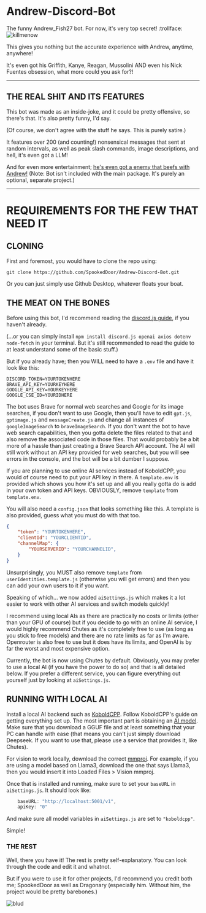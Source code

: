 # Andrew-Discord-Bot
 
The funny Andrew_Fish27 bot. For now, it's very top secret! :trollface:
![killmenow](https://github.com/user-attachments/assets/95a9fca0-9808-4fa6-9a2e-e70be941d36c)

This gives you nothing but the accurate experience with Andrew, anytime, anywhere! 

It's even got his Griffith, Kanye, Reagan, Mussolini AND even his Nick Fuentes obsession, what more could you ask for?!

------------------------------------------------------------------------------
## THE REAL SHIT AND ITS FEATURES
This bot was made as an inside-joke, and it could be pretty offensive, so there's that. It's also pretty funny, I'd say. 

(Of course, we don't agree with the stuff he says. This is purely satire.)

It features over 200 (and counting!) nonsensical messages that sent at random intervals, as well as peak slash commands, image descriptions, and hell, it's even got a LLM!

And for even more entertainment; [he's even got a enemy that beefs with Andrew!](https://github.com/TheDragonary/Anti-Andrew-Discord-Bot) (Note: Bot isn't included with the main package. It's purely an optional, separate project.)

------------------------------------------------------------------------------
# REQUIREMENTS FOR THE FEW THAT NEED IT

## CLONING
First and foremost, you would have to clone the repo using:
```
git clone https://github.com/SpookedDoor/Andrew-Discord-Bot.git
```

Or you can just simply use Github Desktop, whatever floats your boat.

## THE MEAT ON THE BONES
Before using this bot, I'd recommend reading the [discord.js guide](https://discord.js.org/), if you haven't already. 

(...or you can simply install ``npm install discord.js openai axios dotenv node-fetch`` in your terminal. But it's still recommended to read the guide to at least understand some of the basic stuff.)

But if you already have; then you WILL need to have a ``.env`` file and have it look like this:
```dotenv
DISCORD_TOKEN=YOURTOKENHERE
BRAVE_API_KEY=YOURKEYHERE
GOOGLE_API_KEY=YOURKEYHERE
GOOGLE_CSE_ID=YOURIDHERE
```

The bot uses Brave for normal web searches and Google for its image searches, if you don't want to use Google, then you'll have to edit ``gpt.js``, ``gptimage.js`` and ``messageCreate.js`` and change all instances of ``googleImageSearch`` to ``braveImageSearch``. If you don't want the bot to have web search capabilities, then you gotta delete the files related to that and also remove the associated code in those files. That would probably be a bit more of a hassle than just creating a Brave Search API account. The AI will still work without an API key provided for web searches, but you will see errors in the console, and the bot will be a bit dumber I suppose.

If you are planning to use online AI services instead of KoboldCPP, you would of course need to put your API key in there. A ``template.env`` is provided which shows you how it's set up and all you really gotta do is add in your own token and API keys. OBVIOUSLY, remove ``template`` from ``template.env``.

You will also need a ``config.json`` that looks something like this. A template is also provided, guess what you must do with that too.
```json
{
    "token": "YOURTOKENHERE",
    "clientId": "YOURCLIENTID",
    "channelMap": {
        "YOURSERVERID": "YOURCHANNELID",
    }
}
```

Unsurprisingly, you MUST also remove ``template`` from ``userIdentities.template.js`` (otherwise you will get errors) and then you can add your own users to it if you want.

Speaking of which... we now added ``aiSettings.js`` which makes it a lot easier to work with other AI services and switch models quickly!

I recommend using local AIs as there are practically no costs or limits (other than your GPU of course) but if you decide to go with an online AI service, I would highly recommend Chutes as it's completely free to use (as long as you stick to free models) and there are no rate limits as far as I'm aware. Openrouter is also free to use but it does have its limits, and OpenAI is by far the worst and most expensive option.

Currently, the bot is now using Chutes by default. Obviously, you may prefer to use a local AI (if you have the power to do so) and that is all detailed below. If you prefer a different service, you can figure everything out yourself just by looking at ``aiSettings.js``.

## RUNNING WITH LOCAL AI
Install a local AI backend such as [KoboldCPP](https://github.com/LostRuins/koboldcpp). Follow KoboldCPP's guide on getting everything set up. The most important part is obtaining an [AI model](https://huggingface.co/models?library=gguf&sort=trending). Make sure that you download a GGUF file and at least something that your PC can handle with ease (that means you can't just simply download Deepseek. If you want to use that, please use a service that provides it, like Chutes).

For vision to work locally, download the correct [mmproj](https://huggingface.co/koboldcpp/mmproj/tree/main). For example, if you are using a model based on Llama3, download the one that says Llama3, then you would insert it into Loaded Files > Vision mmproj.

Once that is installed and running, make sure to set your ``baseURL`` in ``aiSettings.js``. It should look like:  
```js
	baseURL: "http://localhost:5001/v1",
	apiKey: "0"
```
And make sure all model variables in ``aiSettings.js`` are set to ``"koboldcpp"``.

Simple!

### THE REST
Well, there you have it! The rest is pretty self-explanatory. You can look through the code and edit it and whatnot. 

But if you were to use it for other projects, I'd recommend you credit both me; SpookedDoor as well as Dragonary (especially him. Without him, the project would be pretty barebones.)

![blud](https://github.com/user-attachments/assets/98b63b14-01c4-41bc-956e-e5fcb5a00455)
